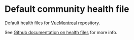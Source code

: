 # Default community health file

Default health files for [VueMontreal](https://vuemontreal.org) repository.

See [Github documentation on health files](https://help.github.com/en/github/building-a-strong-community/creating-a-default-community-health-file) for more info.
